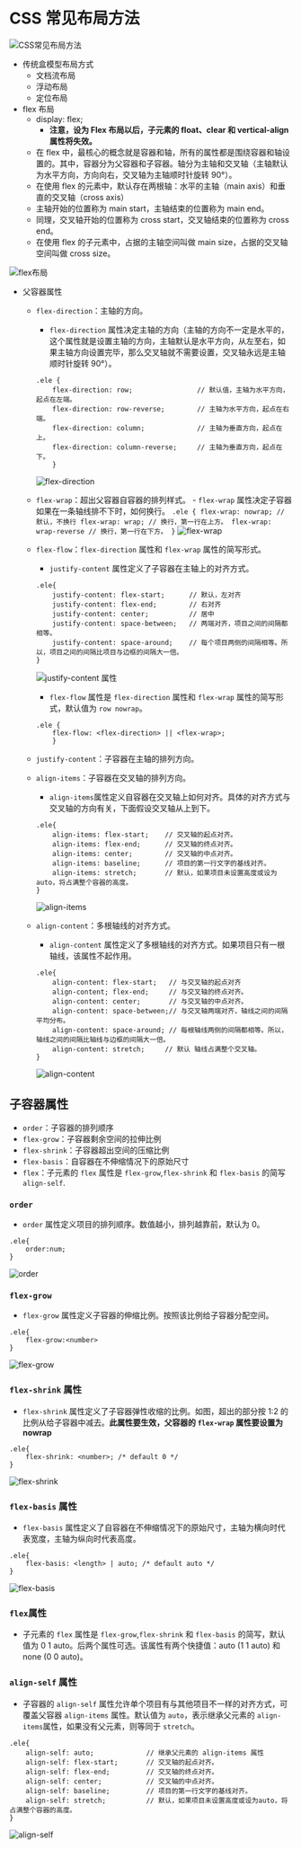 # CSS 常见布局方法

<!-- https://juejin.im/post/599970f4518825243a78b9d5?utm_source=gold_browser_extension -->

![CSS常见布局方法](./img/ecb51a26718463aecf98e1be6d737ab5.png)

- 传统盒模型布局方式
  - 文档流布局
  - 浮动布局
  - 定位布局
- flex 布局
  - display: flex;
    - **注意，设为 Flex 布局以后，子元素的 float、clear 和 vertical-align 属性将失效。**
  - 在 flex 中，最核心的概念就是容器和轴，所有的属性都是围绕容器和轴设置的。其中，容器分为父容器和子容器。轴分为主轴和交叉轴（主轴默认为水平方向，方向向右，交叉轴为主轴顺时针旋转 90°）。
  - 在使用 flex 的元素中，默认存在两根轴：水平的主轴（main axis）和垂直的交叉轴（cross axis）
  - 主轴开始的位置称为 main start，主轴结束的位置称为 main end。
  - 同理，交叉轴开始的位置称为 cross start，交叉轴结束的位置称为 cross end。
  - 在使用 flex 的子元素中，占据的主轴空间叫做 main size，占据的交叉轴空间叫做 cross size。

![flex布局](./img/7bc6f5073e763bdadba7b3d0b1b4165e.png)

- 父容器属性

  - `flex-direction`：主轴的方向。
    - `flex-direction` 属性决定主轴的方向（主轴的方向不一定是水平的，这个属性就是设置主轴的方向，主轴默认是水平方向，从左至右，如果主轴方向设置完毕，那么交叉轴就不需要设置，交叉轴永远是主轴顺时针旋转 90°）。
    ```
    .ele {
        flex-direction: row;                // 默认值，主轴为水平方向，起点在左端。
        flex-direction: row-reverse;        // 主轴为水平方向，起点在右端。
        flex-direction: column;             // 主轴为垂直方向，起点在上。
        flex-direction: column-reverse;     // 主轴为垂直方向，起点在下。
        }
    ```
    ![flex-direction](./img/7ebcd44736415553ac21c8190720ba97.png)
  - `flex-wrap`：超出父容器自容器的排列样式。 - `flex-wrap` 属性决定子容器如果在一条轴线排不下时，如何换行。
    `.ele { flex-wrap: nowrap; // 默认，不换行 flex-wrap: wrap; // 换行，第一行在上方。 flex-wrap: wrap-reverse // 换行，第一行在下方。 }`
    ![flex-wrap](./img/73919fb9c2f38dfb5da243494b1afb0f.png)
  - `flex-flow`：`flex-direction` 属性和 `flex-wrap` 属性的简写形式。

    - `justify-content` 属性定义了子容器在主轴上的对齐方式。

    ```
    .ele{
        justify-content: flex-start;      // 默认，左对齐
        justify-content: flex-end;        // 右对齐
        justify-content: center;          // 居中
        justify-content: space-between;   // 两端对齐，项目之间的间隔都相等。
        justify-content: space-around;    // 每个项目两侧的间隔相等。所以，项目之间的间隔比项目与边框的间隔大一倍。
    }
    ```

    ![justify-content 属性](./img/20170813202345666.jpg)

    - `flex-flow` 属性是 `flex-direction` 属性和 `flex-wrap` 属性的简写形式，默认值为 `row nowrap`。

    ```
    .ele {
        flex-flow: <flex-direction> || <flex-wrap>;
        }
    ```

  - `justify-content`：子容器在主轴的排列方向。
  - `align-items`：子容器在交叉轴的排列方向。
    - `align-items`属性定义自容器在交叉轴上如何对齐。具体的对齐方式与交叉轴的方向有关，下面假设交叉轴从上到下。
    ```
    .ele{
        align-items: flex-start;    // 交叉轴的起点对齐。
        align-items: flex-end;      // 交叉轴的终点对齐。
        align-items: center;        // 交叉轴的中点对齐。
        align-items: baseline;      // 项目的第一行文字的基线对齐。
        align-items: stretch;       // 默认，如果项目未设置高度或设为auto，将占满整个容器的高度。
    }
    ```
    ![align-items](./img/7338ceeeef84002756ae9da28ce9408f.png)
  - `align-content`：多根轴线的对齐方式。
    - `align-content` 属性定义了多根轴线的对齐方式。如果项目只有一根轴线，该属性不起作用。
    ```
    .ele{
        align-content: flex-start;   // 与交叉轴的起点对齐
        align-content; flex-end;     // 与交叉轴的终点对齐。
        align-content: center;       // 与交叉轴的中点对齐。
        align-content: space-between;// 与交叉轴两端对齐，轴线之间的间隔平均分布。
        align-content: space-around; // 每根轴线两侧的间隔都相等。所以，轴线之间的间隔比轴线与边框的间隔大一倍。
        align-content: stretch;     // 默认 轴线占满整个交叉轴。
    }
    ```
    ![align-content](./img/8bd84cd223d886c10c4321f84b957a1d.png)

## 子容器属性

- `order`：子容器的排列顺序
- `flex-grow`：子容器剩余空间的拉伸比例
- `flex-shrink`：子容器超出空间的压缩比例
- `flex-basis`：自容器在不伸缩情况下的原始尺寸
- `flex`：子元素的 `flex` 属性是 `flex-grow`,`flex-shrink` 和 `flex-basis` 的简写`align-self`.

### `order`

- `order` 属性定义项目的排列顺序。数值越小，排列越靠前，默认为 0。

```
.ele{
    order:num;
}
```

![order](./img/f0f195ab789f428b77048a5f9f5029a8.png)

### `flex-grow`

- `flex-grow` 属性定义子容器的伸缩比例。按照该比例给子容器分配空间。

```
.ele{
    flex-grow:<number>
}
```

![flex-grow](./img/337974db1b847cd76284f0212e8c18e9.png)

### `flex-shrink` 属性

- `flex-shrink` 属性定义了子容器弹性收缩的比例。如图，超出的部分按 1:2 的比例从给子容器中减去。**此属性要生效，父容器的 `flex-wrap` 属性要设置为 nowrap**

```
.ele{
    flex-shrink: <number>; /* default 0 */
}
```

![flex-shrink](./img/38f7b20197c66a4023e8ae7c2359ce49.png)

### `flex-basis` 属性

- `flex-basis` 属性定义了自容器在不伸缩情况下的原始尺寸，主轴为横向时代表宽度，主轴为纵向时代表高度。

```
.ele{
    flex-basis: <length> | auto; /* default auto */
}
```

![flex-basis](./img/8ce63d57d844623ec8ac69fdaea145a2.png)

### `flex`属性

- 子元素的 `flex` 属性是 `flex-grow`,`flex-shrink` 和 `flex-basis` 的简写，默认值为 0 1 auto。后两个属性可选。该属性有两个快捷值：auto (1 1 auto) 和 none (0 0 auto)。

### `align-self` 属性

- 子容器的 `align-self` 属性允许单个项目有与其他项目不一样的对齐方式，可覆盖父容器 `align-items` 属性。默认值为 `auto`，表示继承父元素的 `align-items`属性，如果没有父元素，则等同于 `stretch`。

```
.ele{
    align-self: auto;             // 继承父元素的 align-items 属性
    align-self: flex-start;       // 交叉轴的起点对齐。
    align-self: flex-end;         // 交叉轴的终点对齐。
    align-self: center;           // 交叉轴的中点对齐。
    align-self: baseline;         // 项目的第一行文字的基线对齐。
    align-self: stretch;          // 默认，如果项目未设置高度或设为auto，将占满整个容器的高度。
}
```

![align-self](./img/b32a73e3d6fee2259eb2215fbde7649d.png)
